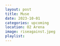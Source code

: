 ```yaml
---
layout: post
title: Muse
date: 2023-10-01
categories: upcoming
location: O2 Arena
image: riseagainst.jpeg
playlist: 
---
```

